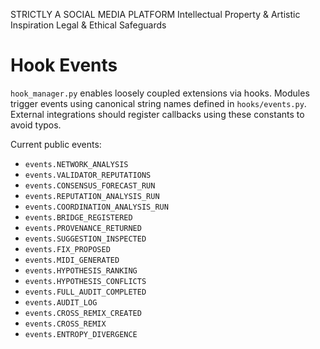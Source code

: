 STRICTLY A SOCIAL MEDIA PLATFORM
Intellectual Property & Artistic Inspiration
Legal & Ethical Safeguards

# Hook Events

`hook_manager.py` enables loosely coupled extensions via hooks. Modules trigger
events using canonical string names defined in `hooks/events.py`. External
integrations should register callbacks using these constants to avoid typos.

Current public events:

- `events.NETWORK_ANALYSIS`
- `events.VALIDATOR_REPUTATIONS`
- `events.CONSENSUS_FORECAST_RUN`
- `events.REPUTATION_ANALYSIS_RUN`
- `events.COORDINATION_ANALYSIS_RUN`
- `events.BRIDGE_REGISTERED`
- `events.PROVENANCE_RETURNED`
- `events.SUGGESTION_INSPECTED`
- `events.FIX_PROPOSED`
- `events.MIDI_GENERATED`
- `events.HYPOTHESIS_RANKING`
- `events.HYPOTHESIS_CONFLICTS`
- `events.FULL_AUDIT_COMPLETED`
- `events.AUDIT_LOG`
- `events.CROSS_REMIX_CREATED`
- `events.CROSS_REMIX`
- `events.ENTROPY_DIVERGENCE`
